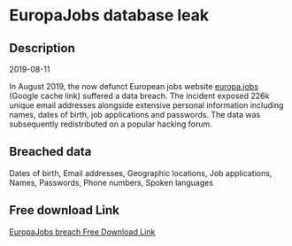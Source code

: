 # EuropaJobs database leak

## Description

2019-08-11

In August 2019, the now defunct European jobs website <a href="https://webcache.googleusercontent.com/search?q=cache:Qk_zaGEqx70J:https://en.europa.jobs/+&cd=1&hl=en&ct=clnk&gl=au" target="_blank" rel="noopener">europa.jobs</a> (Google cache link) suffered a data breach. The incident exposed 226k unique email addresses alongside extensive personal information including names, dates of birth, job applications and passwords. The data was subsequently redistributed on a popular hacking forum.

## Breached data

Dates of birth, Email addresses, Geographic locations, Job applications, Names, Passwords, Phone numbers, Spoken languages

## Free download Link

[EuropaJobs breach Free Download Link](https://link-to.net/1229997/962.1673994889933/dynamic/?r=aHR0cHM6Ly93d3cubWVkaWFmaXJlLmNvbS92aWV3L01uT1M1NWJhdGFHRkI3Ty9ldXJvcGEuam9icy9maWxl)